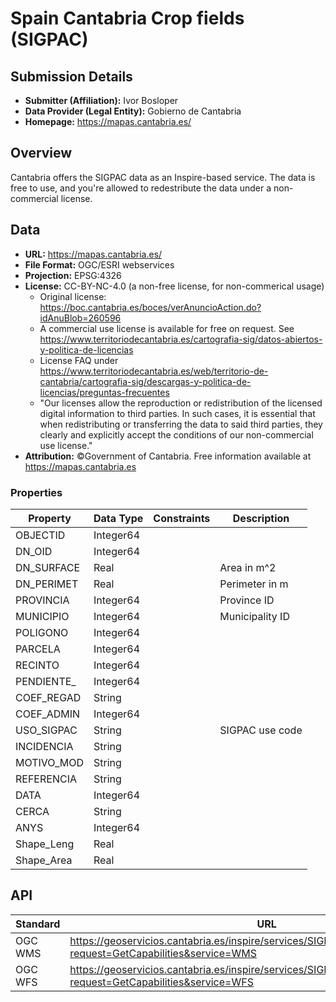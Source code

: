 # Spain Cantabria Crop fields (SIGPAC)

## Submission Details

- **Submitter (Affiliation):** Ivor Bosloper
- **Data Provider (Legal Entity):** Gobierno de Cantabria
- **Homepage:** https://mapas.cantabria.es/

## Overview

Cantabria offers the SIGPAC data as an Inspire-based service. The data is free to use, and you're allowed to
redestribute the data under a non-commercial license.

## Data

- **URL:** https://mapas.cantabria.es/
- **File Format:** OGC/ESRI webservices
- **Projection:** EPSG:4326
- **License:** CC-BY-NC-4.0 (a non-free license, for non-commerical usage)
  - Original license: https://boc.cantabria.es/boces/verAnuncioAction.do?idAnuBlob=260596
  - A commercial use license is available for free on request. See https://www.territoriodecantabria.es/cartografia-sig/datos-abiertos-y-politica-de-licencias
  - License FAQ under https://www.territoriodecantabria.es/web/territorio-de-cantabria/cartografia-sig/descargas-y-politica-de-licencias/preguntas-frecuentes
  - "Our licenses allow the reproduction or redistribution of the licensed digital information to third parties. In such cases, it is essential that when redistributing or transferring the data to said third parties, they clearly and explicitly accept the conditions of our non-commercial use license."
- **Attribution:** ©Government of Cantabria. Free information available at https://mapas.cantabria.es

### Properties

| Property   | Data Type | Constraints | Description     |
|------------|-----------|-------------|-----------------|
| OBJECTID   | Integer64 |             |                 |
| DN_OID     | Integer64 |             |                 |
| DN_SURFACE | Real      |             | Area in m^2     |
| DN_PERIMET | Real      |             | Perimeter in m  |
| PROVINCIA  | Integer64 |             | Province ID     |
| MUNICIPIO  | Integer64 |             | Municipality ID |
| POLIGONO   | Integer64 |             |                 |
| PARCELA    | Integer64 |             |                 |
| RECINTO    | Integer64 |             |                 |
| PENDIENTE_ | Integer64 |             |                 |
| COEF_REGAD | String    |             |                 |
| COEF_ADMIN | Integer64 |             |                 |
| USO_SIGPAC | String    |             | SIGPAC use code |
| INCIDENCIA | String    |             |                 | 
| MOTIVO_MOD | String    |             |                 | 
| REFERENCIA | String    |             |                 | 
| DATA       | Integer64 |             |                 |
| CERCA      | String    |             |                 | 
| ANYS       | Integer64 |             |                 |
| Shape_Leng | Real      |             |                 |
| Shape_Area | Real      |             |                 |

## API

| Standard | URL                                                                                                               |
|----------|-------------------------------------------------------------------------------------------------------------------| 
| OGC WMS  | https://geoservicios.cantabria.es/inspire/services/SIGPAC/MapServer/WMSServer?request=GetCapabilities&service=WMS |
| OGC WFS  | https://geoservicios.cantabria.es/inspire/services/SIGPAC/MapServer/WFSServer?request=GetCapabilities&service=WFS |

